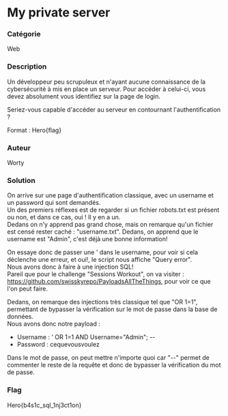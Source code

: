 # My private server

### Catégorie

Web

### Description

Un développeur peu scrupuleux et n'ayant aucune connaissance de la cybersécurité à mis en place un serveur. Pour accéder à celui-ci, vous devez absolument vous identifiez sur la page de login.

Seriez-vous capable d'accéder au serveur en contournant l'authentification ?

Format : Hero{flag}

### Auteur 

Worty

### Solution

On arrive sur une page d'authentification classique, avec un username et un password qui sont demandés.<br/>
Un des premiers réflexes est de regarder si un fichier robots.txt est présent ou non, et dans ce cas, oui ! Il y en a un.<br/>
Dedans on n'y apprend pas grand chose, mais on remarque qu'un fichier est censé rester caché : "username.txt". Dedans, on apprend que le username est "Admin", c'est déjà une bonne information!

On essaye donc de passer une ' dans le username, pour voir si cela déclenche une erreur, et oui!, le script nous affiche "Query error".<br/>
Nous avons donc à faire à une injection SQL!<br/>
Pareil que pour le challenge "Sessions Workout", on va visiter : https://github.com/swisskyrepo/PayloadsAllTheThings, pour voir ce que l'on peut faire.

Dedans, on remarque des injections très classique tel que "OR 1=1", permettant de bypasser la vérification sur le mot de passe dans la base de données.<br/>
Nous avons donc notre payload : <br/>
- Username : ' OR 1=1 AND Username="Admin"; --<br/>
- Password : cequevousvoulez

Dans le mot de passe, on peut mettre n'importe quoi car "--" permet de commenter le reste de la requête et donc de bypasser la vérification du mot de passe.<br/>

### Flag

Hero{b4s1c_sql_1nj3ct1on}
